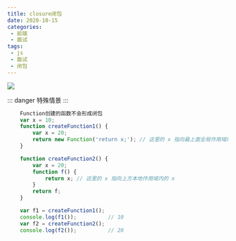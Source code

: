```yaml
---
title: closure闭包
date: 2020-10-15
categories:
 - 前端
 - 面试
tags:
 - js 
 - 面试
 - 闭包
---
```


![](https://cdn.jsdelivr.net/gh/levidc/blogImg/img/4.jpg)

<!-- more -->
::: danger
    特殊情景
:::
```js
    Function创建的函数不会形成闭包
    var x = 10;
    function createFunction1() {
        var x = 20;
        return new Function('return x;'); // 这里的 x 指向最上面全局作用域内的 x
    }

    function createFunction2() {
        var x = 20;
        function f() {
            return x; // 这里的 x 指向上方本地作用域内的 x
        }
        return f;
    }

    var f1 = createFunction1();
    console.log(f1());          // 10
    var f2 = createFunction2();
    console.log(f2());          // 20
```
